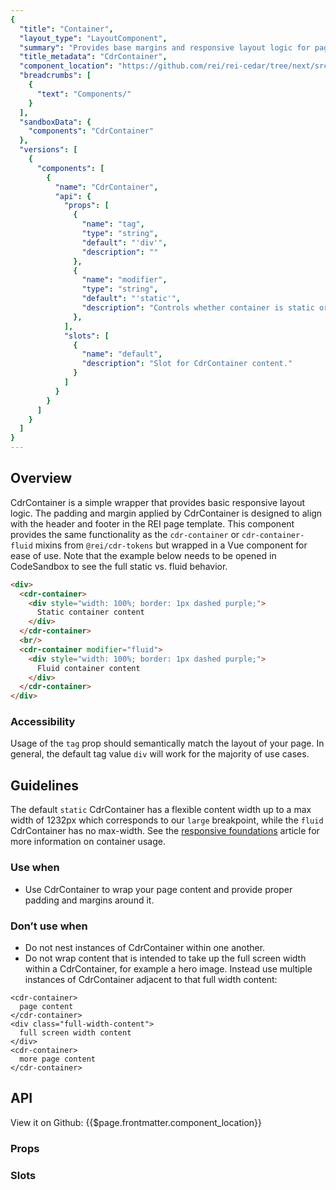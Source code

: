 ```yaml
---
{
  "title": "Container",
  "layout_type": "LayoutComponent",
  "summary": "Provides base margins and responsive layout logic for pages",
  "title_metadata": "CdrContainer",
  "component_location": "https://github.com/rei/rei-cedar/tree/next/src/components/container",
  "breadcrumbs": [
    {
      "text": "Components/"
    }
  ],
  "sandboxData": {
    "components": "CdrContainer"
  },
  "versions": [
    {
      "components": [
        {
          "name": "CdrContainer",
          "api": {
            "props": [
              {
                "name": "tag",
                "type": "string",
                "default": "'div'",
                "description": ""
              },
              {
                "name": "modifier",
                "type": "string",
                "default": "'static'",
                "description": "Controls whether container is static or fluid width.  Possible values: { 'static' | 'fluid' }"
              },
            ],
            "slots": [
              {
                "name": "default",
                "description": "Slot for CdrContainer content."
              }
            ]
          }
        }
      ]
    }
  ]
}
---
```


<cdr-doc-table-of-contents-shell parentSelector="h2" childSelector="h3">

## Overview

CdrContainer is a simple wrapper that provides basic responsive layout logic. The padding and margin applied by CdrContainer is designed to align with the header and footer in the REI page template. This component provides the same functionality as the `cdr-container` or `cdr-container-fluid` mixins from `@rei/cdr-tokens` but wrapped in a Vue component for ease of use. Note that the example below needs to be opened in CodeSandbox to see the full static vs. fluid behavior.

<cdr-doc-example-code-pair :repository-href="$page.frontmatter.component_location"
:sandbox-data="$page.frontmatter.sandboxData" >

```html
<div>
  <cdr-container>
    <div style="width: 100%; border: 1px dashed purple;">
      Static container content
    </div>
  </cdr-container>
  <br/>
  <cdr-container modifier="fluid">
    <div style="width: 100%; border: 1px dashed purple;">
      Fluid container content
    </div>
  </cdr-container>
</div>
```
</cdr-doc-example-code-pair>


### Accessibility

Usage of the `tag` prop should semantically match the layout of your page. In general, the default tag value `div` will work for the majority of use cases.

## Guidelines


The default `static` CdrContainer has a flexible content width up to a max width of 1232px which corresponds to our `large` breakpoint, while the `fluid` CdrContainer has no max-width. See the [responsive foundations](../../foundation/responsive/#the-cedar-container) article for more information on container usage.

### Use when

- Use CdrContainer to wrap your page content and provide proper padding and margins around it.

### Don’t use when

- Do not nest instances of CdrContainer within one another.
- Do not wrap content that is intended to take up the full screen width within a CdrContainer, for example a hero image. Instead use multiple instances of CdrContainer adjacent to that full width content:

```vue
<cdr-container>
  page content
</cdr-container>
<div class="full-width-content">
  full screen width content
</div>
<cdr-container>
  more page content
</cdr-container>
```

## API

<cdr-icon class="cdr-doc-code-snippet__action-icon" use="#brand-github"/> View it on Github: 
<cdr-link :href="$page.frontmatter.component_location">{{$page.frontmatter.component_location}}</cdr-link>

### Props

<cdr-doc-api type="prop" :api-data="$page.frontmatter.versions[0].components[0].api.props" />

### Slots

<cdr-doc-api type="slot" :api-data="$page.frontmatter.versions[0].components[0].api.slots" />


</cdr-doc-table-of-contents-shell>
